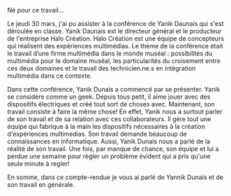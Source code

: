 Né pour ce travail...

Le jeudi 30 mars, j'ai pu assister à la conférence de Yanik Daunais qui s'est déroulée en classe. Yanik Daunais est le directeur général et le producteur de l'entreprise Halo Création. Halo Création est une équipe de concepteurs qui réalisent des expériences multimédias. Le thème de la conférence était le travail d’une firme multimédia dans le monde muséal : possibilités du multimédia pour le domaine muséal, les particularités du croisement entre ces deux domaines et le travail des technicien.ne.s en intégration multimédia dans ce contexte. 

Dans cette conférence, Yanik Dunais a commencé par se présenter. Yanik se considère comme un geek. Depuis tous petit, il aime jouer avec des dispositifs électriques et créé tout sort de choses avec. Maintenant, son travail consiste à faire la même chose! En effet, Yanik nous a surtout parler de son travail et de sa relation avec ces collaborateurs. Il gère tout une équipe qui fabrique à la main les dispositifs nécessaires à la création d'éxpériences multimedias. Son travail demande beaucoup de connaissances en informatique. Aussi, Yanik Dunais nous a parlé de la réalité de son travail. Une fois, par manque de chance, son équipe et lui a perdue une semaine pour règler un problème évident qui a pris qu'une seule minute à regler!

En somme, dans ce compte-rendue je vous ai parlé de Yannik Dunais et de son travail en générale.
